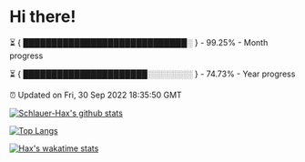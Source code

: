 # Hi there!

⏳ { █████████████████████████████░ } - 99.25% - Month progress

⏳ { ██████████████████████░░░░░░░░ } - 74.73% - Year progress

⏰ Updated on Fri, 30 Sep 2022 18:35:50 GMT


[![Schlauer-Hax's github stats](https://github-readme-stats.vercel.app/api?username=Schlauer-Hax&show_icons=true&theme=dark&count_private=true)](https://github.com/Schlauer-Hax)


[![Top Langs](https://github-readme-stats.vercel.app/api/top-langs/?username=Schlauer-Hax&layout=compact&theme=dark)](https://github.com/Schlauer-Hax?tab=repositories)


[![Hax's wakatime stats](https://github-readme-stats.vercel.app/api/wakatime?username=Hax&theme=dark)](https://wakatime.com/@Hax)

